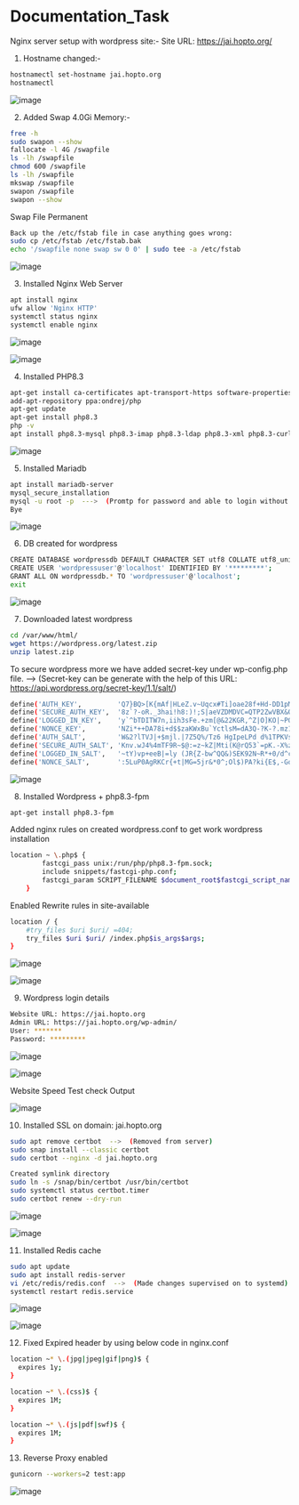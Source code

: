 # Documentation_Task

Nginx server setup with wordpress site:-
Site URL: https://jai.hopto.org/

1. Hostname changed:-
```sh
hostnamectl set-hostname jai.hopto.org
hostnamectl
```
![image](https://github.com/rootmarkjoy/Documentation_Task/assets/45856526/c2d9712b-aab8-410d-8dfa-8ed417adf77f)

2. Added Swap 4.0Gi Memory:-
```sh
free -h
sudo swapon --show
fallocate -l 4G /swapfile
ls -lh /swapfile
chmod 600 /swapfile
ls -lh /swapfile
mkswap /swapfile
swapon /swapfile
swapon --show
```
Swap File Permanent
```sh
Back up the /etc/fstab file in case anything goes wrong:
sudo cp /etc/fstab /etc/fstab.bak
echo '/swapfile none swap sw 0 0' | sudo tee -a /etc/fstab
```
![image](https://github.com/rootmarkjoy/Documentation_Task/assets/45856526/168975e3-b283-479d-93cc-e78813c9c75e)

3. Installed Nginx Web Server
```sh
apt install nginx
ufw allow 'Nginx HTTP'
systemctl status nginx
systemctl enable nginx
```
![image](https://github.com/rootmarkjoy/Documentation_Task/assets/45856526/991dc1da-d821-4eb2-ba58-8f659741aed1)

![image](https://github.com/rootmarkjoy/Documentation_Task/assets/45856526/91ff462a-909c-4279-876c-8c830c2ca32b)

4. Installed PHP8.3
```sh
apt-get install ca-certificates apt-transport-https software-properties-common
add-apt-repository ppa:ondrej/php
apt-get update
apt-get install php8.3
php -v
apt install php8.3-mysql php8.3-imap php8.3-ldap php8.3-xml php8.3-curl php8.3-mbstring php8.3-zip
```
![image](https://github.com/rootmarkjoy/Documentation_Task/assets/45856526/1467fdfa-d491-4041-9bf9-46b120ece81d)

5. Installed Mariadb
```sh
apt install mariadb-server
mysql_secure_installation
mysql -u root -p  --->  (Promtp for password and able to login without any issue)
Bye
```
![image](https://github.com/rootmarkjoy/Documentation_Task/assets/45856526/aafcbe48-18c3-4709-9dcd-8185e9342a2d)

6. DB created for wordpress
```sh
CREATE DATABASE wordpressdb DEFAULT CHARACTER SET utf8 COLLATE utf8_unicode_ci;
CREATE USER 'wordpressuser'@'localhost' IDENTIFIED BY '*********';
GRANT ALL ON wordpressdb.* TO 'wordpressuser'@'localhost';
exit
```
![image](https://github.com/rootmarkjoy/Documentation_Task/assets/45856526/fb1fab49-3288-4822-88d1-8a7d2c3b183e)

7. Downloaded latest wordpress
```sh
cd /var/www/html/
wget https://wordpress.org/latest.zip
unzip latest.zip
```
To secure wordpress more we have added secret-key under wp-config.php file.  -->  (Secret-key can be generate with the help of this URL: https://api.wordpress.org/secret-key/1.1/salt/)
```sh
define('AUTH_KEY',         'Q7}BQ>[K{mAf|HLeZ.v~Uqcx#Ti]oae28f+Hd-DD1pMn+8-t|JF6nk5<w^6?G-1>');
define('SECURE_AUTH_KEY',  '8z`?-oR._3hai!h8:)!;S|aeVZDMDVC=QTP2ZwVBX&QlFAA>p)1vcE^`aRc4Qfo~');
define('LOGGED_IN_KEY',    'y`^bTDITW7n,iih3sFe.+zm[@&22KGR,^Z|O]KO|~PQGhMgHi]i]+@lk$Df2>.lO');
define('NONCE_KEY',        'NZi*++DA78i+d$$zaKWxBu`YctlsM=dA3Q-?K-?.mz1MzG4i4mh`#f3t0xA#QOSZ');
define('AUTH_SALT',        'W&2?lTVJ|+$mjl.|7Z5Q%/Tz6 HgIpeLPd d%1TPKVs!z,)KVo/NHP!0jp2C&*rG');
define('SECURE_AUTH_SALT', 'Knv.wJ4%4mTF9R~$@:=z~kZ|Mti(K@rQ53`=pK.-X%z5md_?PI4U`wvXJ!fc<H~%');
define('LOGGED_IN_SALT',   '~tY)vp+eeB|=ly (JR{Z-bw^QQ&)SEK92N~R*+0/d^cPc<mA^AwNC]4|NEr{q<6x');
define('NONCE_SALT',       ':5LuP0AgRKCr{+t|MG=5jr&*0^;Ol$)PA?ki{E$,-GqT65HA@|&%(2}f,C[/p4&5');
```
![image](https://github.com/rootmarkjoy/Documentation_Task/assets/45856526/99bc3418-af3b-4520-a7ea-0ada158af307)

8. Installed Wordpress + php8.3-fpm
```sh
apt-get install php8.3-fpm
```
Added nginx rules on created wordpress.conf to get work wordpress installation
```sh
location ~ \.php$ {
        fastcgi_pass unix:/run/php/php8.3-fpm.sock;
        include snippets/fastcgi-php.conf;
        fastcgi_param SCRIPT_FILENAME $document_root$fastcgi_script_name;
    }
```
Enabled Rewrite rules in site-available
```sh
location / {
    #try_files $uri $uri/ =404;
    try_files $uri $uri/ /index.php$is_args$args;
}
```
![image](https://github.com/rootmarkjoy/Documentation_Task/assets/45856526/95612645-ba38-46e5-bec6-f54c0bea665e)

![image](https://github.com/rootmarkjoy/Documentation_Task/assets/45856526/ce2e59c4-a010-4d35-9ca7-4e4126276dd8)

9. Wordpress login details
```sh
Website URL: https://jai.hopto.org
Admin URL: https://jai.hopto.org/wp-admin/
User: *******
Password: *********
```
![image](https://github.com/rootmarkjoy/Documentation_Task/assets/45856526/31fc8bd1-5151-455c-92e6-3089a38d43d0)

![image](https://github.com/rootmarkjoy/Documentation_Task/assets/45856526/8f88aa44-73dd-4ba7-94ec-a83a18ac9355)

Website Speed Test check Output

![image](https://github.com/rootmarkjoy/Documentation_Task/assets/45856526/493e90e4-93ee-4d2f-8565-b8d4bc081874)


10. Installed SSL on domain: jai.hopto.org
```sh
sudo apt remove certbot  -->  (Removed from server)
sudo snap install --classic certbot
sudo certbot --nginx -d jai.hopto.org

Created symlink directory
sudo ln -s /snap/bin/certbot /usr/bin/certbot
sudo systemctl status certbot.timer
sudo certbot renew --dry-run
```
![image](https://github.com/rootmarkjoy/Documentation_Task/assets/45856526/6b7142a8-542f-473e-9610-4346a7e991c0)

![image](https://github.com/rootmarkjoy/Documentation_Task/assets/45856526/119c2e1e-c5ef-4bf7-87e3-dec3a0bf895c)

11. Installed Redis cache
```sh
sudo apt update
sudo apt install redis-server
vi /etc/redis/redis.conf  -->  (Made changes supervised on to systemd)
systemctl restart redis.service
```
![image](https://github.com/rootmarkjoy/Documentation_Task/assets/45856526/ac49dc81-300f-4b14-b7e4-194c256dfcbd)

![image](https://github.com/rootmarkjoy/Documentation_Task/assets/45856526/97f8279e-a970-4c81-a5a2-5fdbd32d9007)

12. Fixed Expired header by using below code in nginx.conf
```sh
location ~* \.(jpg|jpeg|gif|png)$ {
  expires 1y;
}

location ~* \.(css)$ {
  expires 1M;
}

location ~* \.(js|pdf|swf)$ {
  expires 1M;
}
```
13. Reverse Proxy enabled
```sh
gunicorn --workers=2 test:app
```
![image](https://github.com/rootmarkjoy/Documentation_Task/assets/45856526/e68b1df4-8e74-438a-9b29-83a51663bc93)


